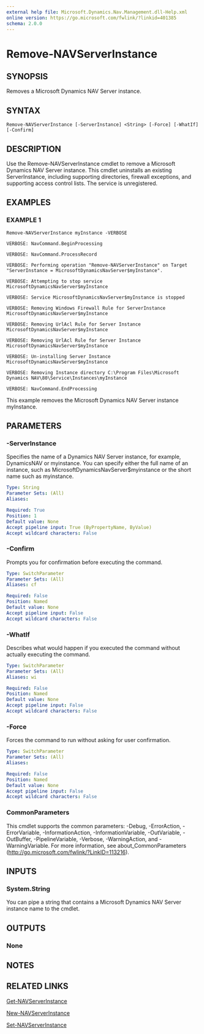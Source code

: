 ```yaml
---
external help file: Microsoft.Dynamics.Nav.Management.dll-Help.xml
online version: https://go.microsoft.com/fwlink/?linkid=401385
schema: 2.0.0
---
```


# Remove-NAVServerInstance

## SYNOPSIS
Removes a Microsoft Dynamics NAV Server instance.

## SYNTAX

```
Remove-NAVServerInstance [-ServerInstance] <String> [-Force] [-WhatIf] [-Confirm]
```

## DESCRIPTION
Use the Remove-NAVServerInstance cmdlet to remove a Microsoft Dynamics NAV Server instance.
This cmdlet uninstalls an existing ServerInstance, including supporting directories, firewall exceptions, and supporting access control lists.
The service is unregistered.

## EXAMPLES

### EXAMPLE 1
```
Remove-NAVServerInstance myInstance -VERBOSE

VERBOSE: NavCommand.BeginProcessing

VERBOSE: NavCommand.ProcessRecord

VERBOSE: Performing operation "Remove-NAVServerInstance" on Target "ServerInstance = MicrosoftDynamicsNavServer$myInstance".

VERBOSE: Attempting to stop service MicrosoftDynamicsNavServer$myInstance

VERBOSE: Service MicrosoftDynamicsNavServer$myInstance is stopped

VERBOSE: Removing Windows Firewall Rule for ServerInstance MicrosoftDynamicsNavServer$myInstance

VERBOSE: Removing UrlAcl Rule for Server Instance MicrosoftDynamicsNavServer$myInstance

VERBOSE: Removing UrlAcl Rule for Server Instance MicrosoftDynamicsNavServer$myInstance

VERBOSE: Un-installing Server Instance MicrosoftDynamicsNavServer$myInstance

VERBOSE: Removing Instance directory C:\Program Files\Microsoft Dynamics NAV\80\Service\Instances\myInstance

VERBOSE: NavCommand.EndProcessing
```

This example removes the Microsoft Dynamics NAV Server instance myInstance.

## PARAMETERS

### -ServerInstance
Specifies the name of a Dynamics NAV Server instance, for example, DynamicsNAV or myinstance.
You can specify either the full name of an instance, such as MicrosoftDynamicsNavServer$myinstance or the short name such as myinstance.

```yaml
Type: String
Parameter Sets: (All)
Aliases:

Required: True
Position: 1
Default value: None
Accept pipeline input: True (ByPropertyName, ByValue)
Accept wildcard characters: False
```

### -Confirm
Prompts you for confirmation before executing the command.

```yaml
Type: SwitchParameter
Parameter Sets: (All)
Aliases: cf

Required: False
Position: Named
Default value: None
Accept pipeline input: False
Accept wildcard characters: False
```

### -WhatIf
Describes what would happen if you executed the command without actually executing the command.

```yaml
Type: SwitchParameter
Parameter Sets: (All)
Aliases: wi

Required: False
Position: Named
Default value: None
Accept pipeline input: False
Accept wildcard characters: False
```

### -Force
Forces the command to run without asking for user confirmation.

```yaml
Type: SwitchParameter
Parameter Sets: (All)
Aliases:

Required: False
Position: Named
Default value: None
Accept pipeline input: False
Accept wildcard characters: False
```

### CommonParameters
This cmdlet supports the common parameters: -Debug, -ErrorAction, -ErrorVariable, -InformationAction, -InformationVariable, -OutVariable, -OutBuffer, -PipelineVariable, -Verbose, -WarningAction, and -WarningVariable. For more information, see about_CommonParameters (http://go.microsoft.com/fwlink/?LinkID=113216).

## INPUTS

### System.String
You can pipe a string that contains a Microsoft Dynamics NAV Server instance name to the cmdlet.

## OUTPUTS

### None

## NOTES
## RELATED LINKS

[Get-NAVServerInstance](Get-NAVServerInstance.md)

[New-NAVServerInstance](New-NAVServerInstance.md)

[Set-NAVServerInstance](Set-NAVServerInstance.md)
